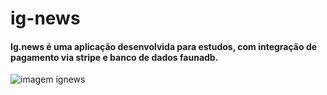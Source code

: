 # ig-news

#### Ig.news é uma aplicação desenvolvida para estudos, com integração de pagamento via stripe e banco de dados faunadb.

![imagem ignews](https://i.imgur.com/Lxtbzul.png)
